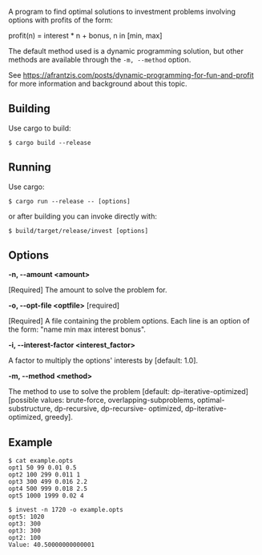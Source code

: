 A program to find optimal solutions to investment problems involving options
with profits of the form:

profit(n) = interest * n + bonus, n in [min, max]

The default method used is a dynamic programming solution, but other methods
are available through the `-m, --method` option.

See https://afrantzis.com/posts/dynamic-programming-for-fun-and-profit for more
information and background about this topic.

## Building

Use cargo to build:

    $ cargo build --release

## Running

Use cargo:

    $ cargo run --release -- [options]

or after building you can invoke directly with:

    $ build/target/release/invest [options]

## Options

**-n, --amount \<amount\>** 

[Required] The amount to solve the problem for.

**-o, --opt-file \<optfile\>** [required]

[Required] A file containing the problem options. Each line is an option of the
form: "name min max interest bonus".

**-i, --interest-factor \<interest_factor\>**

A factor to multiply the options' interests by [default: 1.0].

**-m, --method \<method\>**

The method to use to solve the problem [default: dp-iterative-optimized]
[possible values: brute-force, overlapping-subproblems, optimal-substructure,
dp-recursive, dp-recursive- optimized, dp-iterative-optimized, greedy].

## Example

```
$ cat example.opts
opt1 50 99 0.01 0.5
opt2 100 299 0.011 1
opt3 300 499 0.016 2.2
opt4 500 999 0.018 2.5
opt5 1000 1999 0.02 4
```

```
$ invest -n 1720 -o example.opts
opt5: 1020
opt3: 300
opt3: 300
opt2: 100
Value: 40.50000000000001
```
